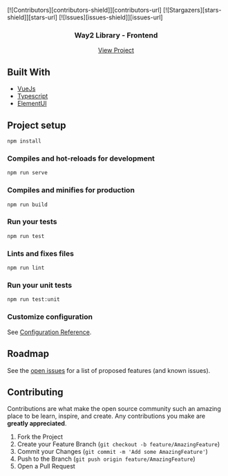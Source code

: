 [![Contributors][contributors-shield]][contributors-url]
[![Stargazers][stars-shield]][stars-url]
[![Issues][issues-shield]][issues-url]

<p align="center">
  <h3 align="center">Way2 Library - Frontend</h3>

  <p align="center">
    <a href="https://github.com/othneildrew/Best-README-Template">View Project</a>
  </p>
</p>


## Built With
* [VueJs](https://vuejs.org/)
* [Typescript](https://www.typescriptlang.org/)
* [ElementUI](https://element.eleme.io/#/en-US)


<!-- GETTING STARTED -->
## Project setup
```
npm install
```

### Compiles and hot-reloads for development
```
npm run serve
```

### Compiles and minifies for production
```
npm run build
```

### Run your tests
```
npm run test
```

### Lints and fixes files
```
npm run lint
```

### Run your unit tests
```
npm run test:unit
```

### Customize configuration
See [Configuration Reference](https://cli.vuejs.org/config/).

## Roadmap

See the [open issues](https://github.com/othneildrew/Best-README-Template/issues) for a list of proposed features (and known issues).

## Contributing

Contributions are what make the open source community such an amazing place to be learn, inspire, and create. Any contributions you make are **greatly appreciated**.

1. Fork the Project
2. Create your Feature Branch (`git checkout -b feature/AmazingFeature`)
3. Commit your Changes (`git commit -m 'Add some AmazingFeature'`)
4. Push to the Branch (`git push origin feature/AmazingFeature`)
5. Open a Pull Request
